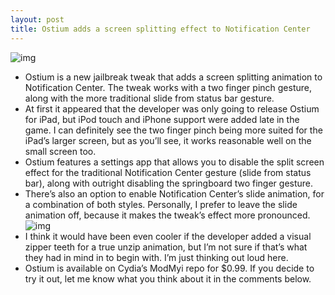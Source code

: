 ```yaml
---
layout: post
title: Ostium adds a screen splitting effect to Notification Center
---
```

![img](http://media.idownloadblog.com/wp-content/uploads/2012/10/Ostium-Notification-Center.jpg)
* Ostium is a new jailbreak tweak that adds a screen splitting animation to Notification Center. The tweak works with a two finger pinch gesture, along with the more traditional slide from status bar gesture.
* At first it appeared that the developer was only going to release Ostium for iPad, but iPod touch and iPhone support were added late in the game. I can definitely see the two finger pinch being more suited for the iPad’s larger screen, but as you’ll see, it works reasonable well on the small screen too.
* Ostium features a settings app that allows you to disable the split screen effect for the traditional Notification Center gesture (slide from status bar), along with outright disabling the springboard two finger gesture.
* There’s also an option to enable Notification Center’s slide animation, for a combination of both styles. Personally, I prefer to leave the slide animation off, because it makes the tweak’s effect more pronounced.
![img](http://media.idownloadblog.com/wp-content/uploads/2012/10/Ostium-Cydia.jpg)
* I think it would have been even cooler if the developer added a visual zipper teeth for a true unzip animation, but I’m not sure if that’s what they had in mind in to begin with. I’m just thinking out loud here.
* Ostium is available on Cydia’s ModMyi repo for $0.99. If you decide to try it out, let me know what you think about it in the comments below.

